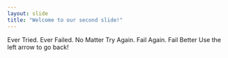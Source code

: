 ```yaml
---
layout: slide
title: "Welcome to our second slide!"
---
```

Ever Tried. Ever Failed. No Matter Try Again. Fail Again. Fail Better
Use the left arrow to go back!
